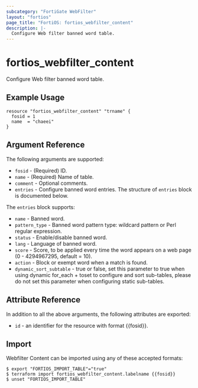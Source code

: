 ```yaml
---
subcategory: "FortiGate WebFilter"
layout: "fortios"
page_title: "FortiOS: fortios_webfilter_content"
description: |-
  Configure Web filter banned word table.
---
```


# fortios_webfilter_content
Configure Web filter banned word table.

## Example Usage

```hcl
resource "fortios_webfilter_content" "trname" {
  fosid = 1
  name  = "chaeei"
}
```

## Argument Reference


The following arguments are supported:

* `fosid` - (Required) ID.
* `name` - (Required) Name of table.
* `comment` - Optional comments.
* `entries` - Configure banned word entries. The structure of `entries` block is documented below.

The `entries` block supports:

* `name` - Banned word.
* `pattern_type` - Banned word pattern type: wildcard pattern or Perl regular expression.
* `status` - Enable/disable banned word.
* `lang` - Language of banned word.
* `score` - Score, to be applied every time the word appears on a web page (0 - 4294967295, default = 10).
* `action` - Block or exempt word when a match is found.
* `dynamic_sort_subtable` - true or false, set this parameter to true when using dynamic for_each + toset to configure and sort sub-tables, please do not set this parameter when configuring static sub-tables.

## Attribute Reference

In addition to all the above arguments, the following attributes are exported:
* `id` - an identifier for the resource with format {{fosid}}.

## Import

Webfilter Content can be imported using any of these accepted formats:
```
$ export "FORTIOS_IMPORT_TABLE"="true"
$ terraform import fortios_webfilter_content.labelname {{fosid}}
$ unset "FORTIOS_IMPORT_TABLE"
```
